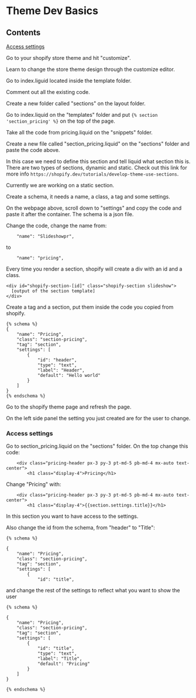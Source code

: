 # Theme Dev Basics

## Contents

[Access settings](#Access-settings)


Go to your shopify store theme and hit "customize".  

Learn to change the store theme design through the customize editor.  

Go to index.liguid located inside the template folder.  

Comment out all the existing code.  

Create a new folder called "sections" on the layout folder.  

Go to index.liquid on the "templates" folder and put ```{% section 'section_pricing' %}``` on the top of the page.  

Take all the code from pricing.liquid on the "snippets" folder.

Create a new file called "section_pricing.liquid" on the "sections" folder and paste the code above.  

In this case we need to define this section and tell liquid what section this is. There are two types of sections, dynamic and static. Check out this link for more info ```https://shopify.dev/tutorials/develop-theme-use-sections```.  

Currently we are working on a static section.  

Create a schema, it needs a name, a class, a tag and some settings.  

On the webpage above, scroll down to "settings" and copy the code and paste it after the container. The schema is a json file. 




Change the code, change the name from: 
```
    "name": "Slideshowpr",
```
to
```
    "name": "pricing",
```

Every time you render a section, shopify will create a div with an id and a class.
```
<div id="shopify-section-[id]" class="shopify-section slideshow">
  [output of the section template]
</div>
```

Create a tag and a section, put them inside the code you copied from shopify.
```
{% schema %}
{
    "name": "Pricing",
    "class": "section-pricing",
    "tag": "section",
    "settings": [
        {
            "id": "header",
            "type": "text",
            "label": "Header",
            "default": "Hello world"
        }
    ]
}
{% endschema %}
```

Go to the shopify theme page and refresh the page.

On the left side panel the setting you just created are for the user to change.

### Access settings

Go to section_pricing.liquid on the "sections" folder.  On the top change this code:
```
    <div class="pricing-header px-3 py-3 pt-md-5 pb-md-4 mx-auto text-center">
        <h1 class="display-4">Pricing</h1>
```
Change "Pricing" with:
```
    <div class="pricing-header px-3 py-3 pt-md-5 pb-md-4 mx-auto text-center">
        <h1 class="display-4">{{section.settings.title}}</h1>
``` 
In this section you want to have access to the settings.

Also change the id from the schema, from "header" to "Title":
```
{% schema %}

{
    "name": "Pricing",
    "class": "section-pricing",
    "tag": "section",
    "settings": [
        {
            "id": "title",
``` 
and change the rest of the settings to reflect what you want to show the user
```
{% schema %}

{
    "name": "Pricing",
    "class": "section-pricing",
    "tag": "section",
    "settings": [
        {
            "id": "title",
            "type": "text",
            "label": "Title",
            "default": "Pricing"
        }
    ]
}

{% endschema %}
```


